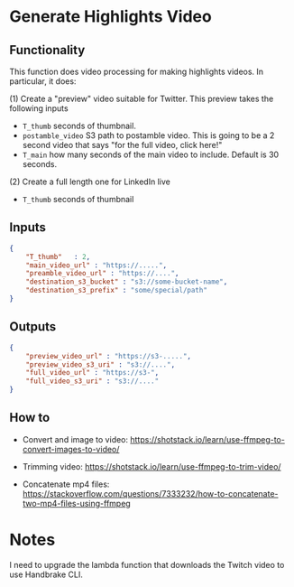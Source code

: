 # Generate Highlights Video

## Functionality

This function does video processing for making highlights videos.
In particular, it does:

(1) Create a "preview" video suitable for Twitter. This preview takes the following inputs

- `T_thumb` seconds of thumbnail.
- `postamble_video` S3 path to postamble video. This is going to be a 2 second video that says "for the full video, click here!"
- `T_main` how many seconds of the main video to include. Default is 30 seconds.

(2) Create a full length one for LinkedIn live

- `T_thumb` seconds of thumbnail



## Inputs


```json
{
    "T_thumb"   : 2,
    "main_video_url" : "https://.....",
    "preamble_video_url" : "https://....",
    "destination_s3_bucket" : "s3://some-bucket-name",
    "destination_s3_prefix" : "some/special/path"
}
```

## Outputs

```json
{    
    "preview_video_url" : "https://s3-.....",
    "preview_video_s3_uri" : "s3://....",
    "full_video_url" : "https://s3-",
    "full_video_s3_uri" : "s3://...."
}
```

## How to

- Convert and image to video: https://shotstack.io/learn/use-ffmpeg-to-convert-images-to-video/ 

- Trimming video: https://shotstack.io/learn/use-ffmpeg-to-trim-video/

- Concatenate mp4 files: https://stackoverflow.com/questions/7333232/how-to-concatenate-two-mp4-files-using-ffmpeg

# Notes

I need to upgrade the lambda function that downloads the Twitch video to use Handbrake CLI.